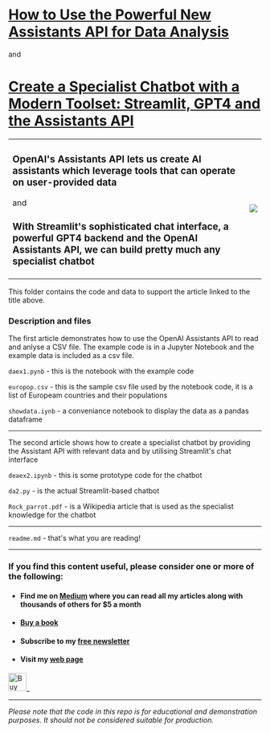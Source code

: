 # [How to Use the Powerful New Assistants API for Data Analysis](https://medium.com/towards-data-science/how-to-use-the-powerful-new-assistants-api-for-data-analysis-c9ea1cab0b53?sk=c8a84186e1438d48760e34c114dc2db5)

and

# [Create a Specialist Chatbot with a Modern Toolset: Streamlit, GPT4 and the Assistants API](#)

<table style="border-style:none;">
<tr>
<td>
<h3>OpenAI's Assistants API lets us create AI assistants which leverage tools that can operate on user-provided data</h3>
and
<h3>With Streamlit's sophisticated chat interface,  a powerful GPT4 backend and the OpenAI Assistants API, we can build pretty much any specialist chatbot</h3>
</td>
<td>
<img src="https://miro.medium.com/v2/resize:fit:1100/format:webp/0*Os4M1zBevrurAaOz" >
</td>

</tr>
</table>




This folder contains the code and data to support the article linked to the title above.

### Description and files

The first article demonstrates how to use the OpenAI Assistants API to read and anlyse a CSV file.
The example code is in a Jupyter Notebook and the example data is included as a csv file.

`daex1.pynb` - this is the notebook with the example code

`europop.csv` - this is the sample csv file used by the notebook code, it is a list of Europeam countries and their populations

`showdata.iynb` - a conveniance notebook to display the data as a pandas dataframe

---


The second article shows how to create a specialist chatbot by providing the Assistant API with relevant data and by utilising Streamlit's chat interface

`deaex2.ipynb` - this is some prototype code for the chatbot

`da2.py` - is the actual Streamlit-based chatbot

`Rock_parrot.pdf` - is a Wikipedia article that is used as the specialist knowledge for the chatbot 

---

`readme.md` - that's what you are reading!



---
### If you find this content useful, please consider one or more of the following:

-  #### Find me on  [Medium](https://medium.com/@alan-jones) where you can read all my articles along with thousands of others for $5 a month  
-  #### [Buy a book](https://alanjones.gumroad.com/)
-  #### Subscribe to my [free newsletter](https://technofile.substack.com/)
-  #### Visit my [web page](alanjones2.github.io)

<a href='https://ko-fi.com/M4M64THKG' target='_blank'><img height='36' style='border:0px;height:36px;' src='https://storage.ko-fi.com/cdn/kofi2.png?v=3' border='0' alt='Buy Me a Coffee at ko-fi.com' /></a>_

---

_Please note that the code in this repo is for educational and demonstration purposes. It should not be considered suitable for production._